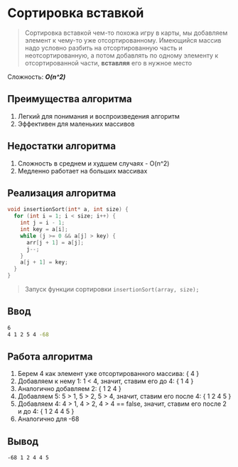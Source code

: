 # Сортировка вставкой

> Сортировка вставкой чем-то похожа игру в карты, мы добавляем элемент к чему-то уже отсортированному.
> Имеющийся массив надо условно разбить на отсортированную часть и неотсортированную, а потом добавлять по одному элементу к отсортированной части, **вставляя** его в нужное место

Сложность: ***O(n^2)***

## Преимущества алгоритма
1. Легкий для понимания и воспроизведения алгоритм
2. Эффективен для маленьких массивов

## Недостатки алгоритма
1. Сложность в среднем и худшем случаях - O(n^2)
2. Медленно работает на больших массивах

## Реализация алгоритма

```cpp
void insertionSort(int* a, int size) {
  for (int i = 1; i < size; i++) {
    int j = i - 1;
    int key = a[i];
    while (j >= 0 && a[j] > key) {
      arr[j + 1] = a[j];
      j--;
    }
    a[j + 1] = key;
  }
}
```

> Запуск функции сортировки `insertionSort(array, size);`


## Ввод

```bash
6
4 1 2 5 4 -68
```

## Работа алгоритма
1. Берем 4 как элемент уже отсортированного массива: { 4 }
2. Добавляем к нему 1: 1 < 4, значит, ставим его до 4: { 1 4 }
3. Аналогично добавляем 2: { 1 2 4 }
4. Добавляем 5: 5 > 1, 5 > 2, 5 > 4, значит, ставим его после 4: { 1 2 4 5 }
5. Добавляем 4: 4 > 1, 4 > 2, 4 > 4 == false, значит, ставим его после 2 и до 4: { 1 2 4 4 5 }
6. Аналогично для -68

## Вывод

```bash
-68 1 2 4 4 5
```
